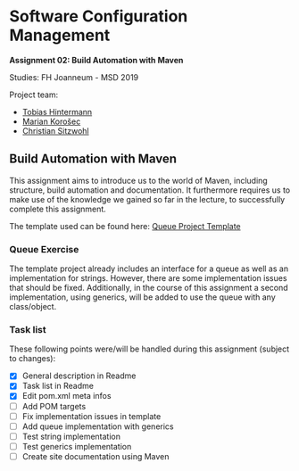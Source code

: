 # Software Configuration Management

**Assignment 02: Build Automation with Maven**

Studies: FH Joanneum - MSD 2019

Project team:

- [Tobias Hintermann][tobi]
- [Marian Korošec][marian]
- [Christian Sitzwohl][chrisu]

## Build Automation with Maven

This assignment aims to introduce us to the world of Maven, including structure, build automation and documentation. It furthermore requires us to make use of the knowledge we gained so far in the lecture, to successfully complete this assignment.

The template used can be found here: [Queue Project Template][template]

### Queue Exercise

The template project already includes an interface for a queue as well as an implementation for strings. However, there are some implementation issues that should be fixed. Additionally, in the course of this assignment a second implementation, using generics, will be added to use the queue with any class/object.

### Task list

These following points were/will be handled during this assignment (subject to changes):

- [x] General description in Readme
- [x] Task list in Readme
- [x] Edit pom.xml meta infos
- [ ] Add POM targets
- [ ] Fix implementation issues in template 
- [ ] Add queue implementation with generics
- [ ] Test string implementation
- [ ] Test generics implementation
- [ ] Create site documentation using Maven

[tobi]: https://github.com/fly8899
[marian]: https://github.com/m4rien0
[chrisu]: https://github.com/sitcha07
[template]: https://github.com/michaelulm/software-configuration-management/tree/master/test-automation/junit5/Queue
